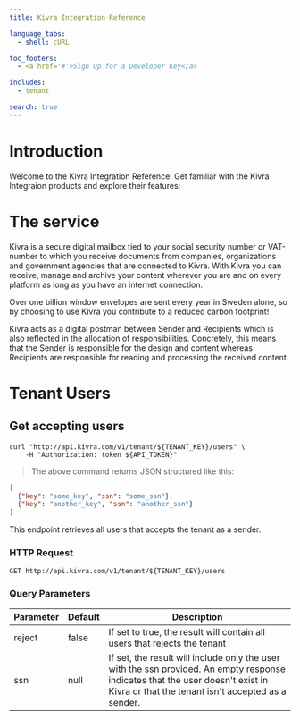 ```yaml
---
title: Kivra Integration Reference

language_tabs:
  - shell: cURL

toc_footers:
  - <a href='#'>Sign Up for a Developer Key</a>

includes:
  - tenant

search: true
---
```


# Introduction

Welcome to the Kivra Integration Reference! Get familiar with the Kivra Integraion products and explore their features:

# The service
Kivra is a secure digital mailbox tied to your social security number or VAT-number to which you receive documents from companies, organizations and government agencies that are connected to Kivra. With Kivra you can receive, manage and archive your content wherever you are and on every platform as long as you have an internet connection.

Over one billion window envelopes are sent every year in Sweden alone, so by choosing to use Kivra you contribute to a reduced carbon footprint!

Kivra acts as a digital postman between Sender and Recipients which is also reflected in the allocation of responsibilities. Concretely, this means that the Sender is responsible for the design and content whereas Recipients are responsible for reading and processing the received content.

# Tenant Users

## Get accepting users

```shell
curl "http://api.kivra.com/v1/tenant/${TENANT_KEY}/users" \
    -H "Authorization: token ${API_TOKEN}"
```


> The above command returns JSON structured like this:

```json
[
  {"key": "some_key", "ssn": "some_ssn"},
  {"key": "another_key", "ssn": "another_ssn"}
]
```

This endpoint retrieves all users that accepts the tenant as a sender.

### HTTP Request

`GET http://api.kivra.com/v1/tenant/${TENANT_KEY}/users`

### Query Parameters

Parameter | Default | Description
--------- | ------- | -----------
reject | false | If set to true, the result will contain all users that rejects the tenant
ssn | null | If set, the result will include only the user with the ssn provided. An empty response indicates that the user doesn't exist in Kivra or that the tenant isn't accepted as a sender.
